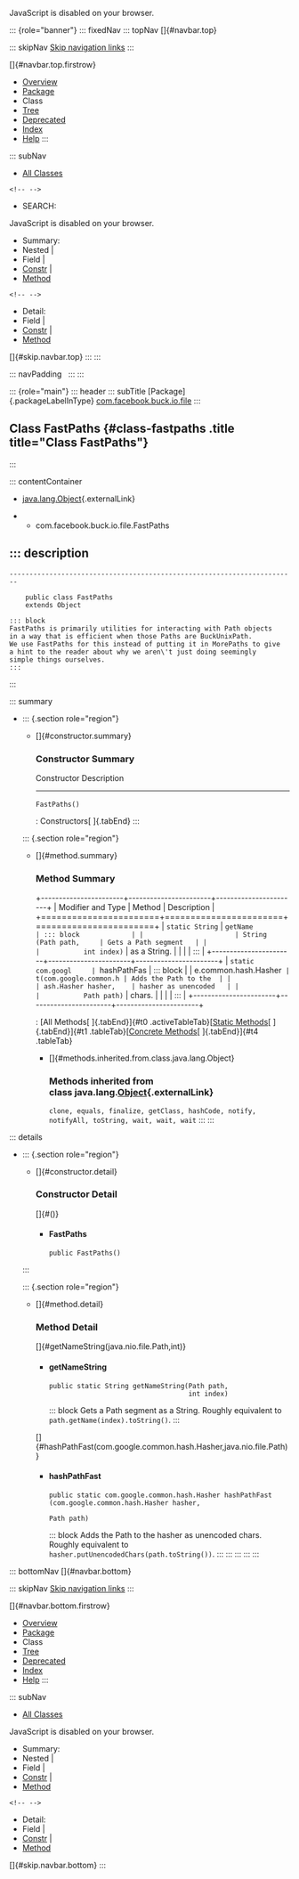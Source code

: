 <div>

JavaScript is disabled on your browser.

</div>

::: {role="banner"}
::: fixedNav
::: topNav
[]{#navbar.top}

::: skipNav
[Skip navigation links](#skip.navbar.top "Skip navigation links")
:::

[]{#navbar.top.firstrow}

-   [Overview](../../../../../index.html)
-   [Package](package-summary.html)
-   Class
-   [Tree](package-tree.html)
-   [Deprecated](../../../../../deprecated-list.html)
-   [Index](../../../../../index-all.html)
-   [Help](../../../../../help-doc.html)
:::

::: subNav
-   [All Classes](../../../../../allclasses.html)

```{=html}
<!-- -->
```
-   SEARCH:

<div>

<div>

JavaScript is disabled on your browser.

</div>

</div>

<div>

-   Summary: 
-   Nested \| 
-   Field \| 
-   [Constr](#constructor.summary) \| 
-   [Method](#method.summary)

```{=html}
<!-- -->
```
-   Detail: 
-   Field \| 
-   [Constr](#constructor.detail) \| 
-   [Method](#method.detail)

</div>

[]{#skip.navbar.top}
:::
:::

::: navPadding
 
:::
:::

::: {role="main"}
::: header
::: subTitle
[Package]{.packageLabelInType} [com.facebook.buck.io.file](package-summary.html)
:::

## Class FastPaths {#class-fastpaths .title title="Class FastPaths"}
:::

::: contentContainer
-   [java.lang.Object](http://docs.oracle.com/javase/7/docs/api/java/lang/Object.html?is-external=true "class or interface in java.lang"){.externalLink}

-   -   com.facebook.buck.io.file.FastPaths

::: description
-   

    ------------------------------------------------------------------------

        public class FastPaths
        extends Object

    ::: block
    FastPaths is primarily utilities for interacting with Path objects
    in a way that is efficient when those Paths are BuckUnixPath.
    We use FastPaths for this instead of putting it in MorePaths to give
    a hint to the reader about why we aren\'t just doing seemingly
    simple things ourselves.
    :::
:::

::: summary
-   ::: {.section role="region"}
    -   []{#constructor.summary}

        ### Constructor Summary

          Constructor     Description
          --------------- -------------
          `FastPaths()`    

          : Constructors[ ]{.tabEnd}
    :::

    ::: {.section role="region"}
    -   []{#method.summary}

        ### Method Summary

        +-----------------------+-----------------------+-----------------------+
        | Modifier and Type     | Method                | Description           |
        +=======================+=======================+=======================+
        | `static String`       | `getName              | ::: block             |
        |                       | String​(Path path,     | Gets a Path segment   |
        |                       |           int index)` | as a String.          |
        |                       |                       | :::                   |
        +-----------------------+-----------------------+-----------------------+
        | `static com.googl     | `hashPathFas          | ::: block             |
        | e.common.hash.Hasher` | t​(com.google.common.h | Adds the Path to the  |
        |                       | ash.Hasher hasher,    | hasher as unencoded   |
        |                       |           Path path)` | chars.                |
        |                       |                       | :::                   |
        +-----------------------+-----------------------+-----------------------+

        : [All Methods[ ]{.tabEnd}]{#t0 .activeTableTab}[[Static
        Methods](javascript:show(1);)[ ]{.tabEnd}]{#t1
        .tableTab}[[Concrete
        Methods](javascript:show(8);)[ ]{.tabEnd}]{#t4 .tableTab}

        -   []{#methods.inherited.from.class.java.lang.Object}

            ### Methods inherited from class java.lang.[Object](http://docs.oracle.com/javase/7/docs/api/java/lang/Object.html?is-external=true "class or interface in java.lang"){.externalLink}

            `clone, equals, finalize, getClass, hashCode, notify, notifyAll, toString, wait, wait, wait`
    :::
:::

::: details
-   ::: {.section role="region"}
    -   []{#constructor.detail}

        ### Constructor Detail

        []{#<init>()}

        -   #### FastPaths

                public FastPaths()
    :::

    ::: {.section role="region"}
    -   []{#method.detail}

        ### Method Detail

        []{#getNameString(java.nio.file.Path,int)}

        -   #### getNameString

            ``` methodSignature
            public static String getNameString​(Path path,
                                               int index)
            ```

            ::: block
            Gets a Path segment as a String. Roughly equivalent to
            `path.getName(index).toString()`.
            :::

        []{#hashPathFast(com.google.common.hash.Hasher,java.nio.file.Path)}

        -   #### hashPathFast

            ``` methodSignature
            public static com.google.common.hash.Hasher hashPathFast​(com.google.common.hash.Hasher hasher,
                                                                     Path path)
            ```

            ::: block
            Adds the Path to the hasher as unencoded chars. Roughly
            equivalent to `  hasher.putUnencodedChars(path.toString())`.
            :::
    :::
:::
:::
:::

::: bottomNav
[]{#navbar.bottom}

::: skipNav
[Skip navigation links](#skip.navbar.bottom "Skip navigation links")
:::

[]{#navbar.bottom.firstrow}

-   [Overview](../../../../../index.html)
-   [Package](package-summary.html)
-   Class
-   [Tree](package-tree.html)
-   [Deprecated](../../../../../deprecated-list.html)
-   [Index](../../../../../index-all.html)
-   [Help](../../../../../help-doc.html)
:::

::: subNav
-   [All Classes](../../../../../allclasses.html)

<div>

<div>

JavaScript is disabled on your browser.

</div>

</div>

<div>

-   Summary: 
-   Nested \| 
-   Field \| 
-   [Constr](#constructor.summary) \| 
-   [Method](#method.summary)

```{=html}
<!-- -->
```
-   Detail: 
-   Field \| 
-   [Constr](#constructor.detail) \| 
-   [Method](#method.detail)

</div>

[]{#skip.navbar.bottom}
:::
